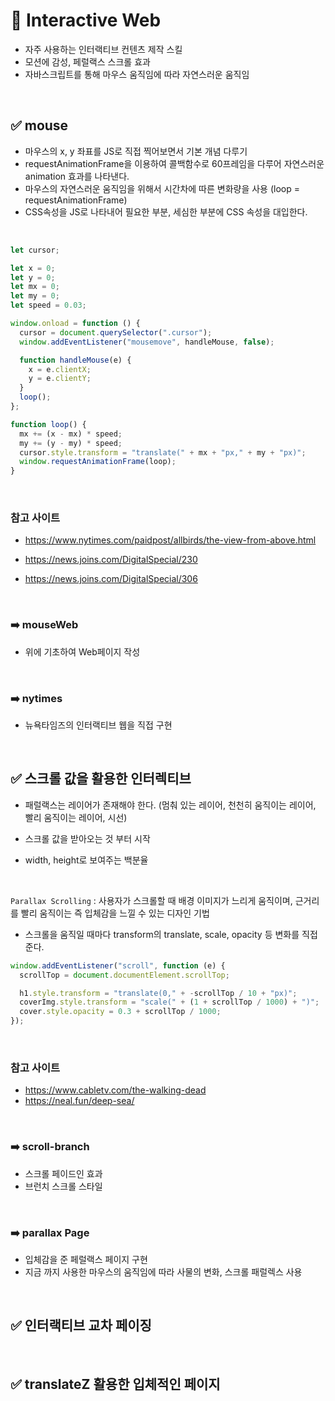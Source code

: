 # 📌 Interactive Web

- 자주 사용하는 인터랙티브 컨텐츠 제작 스킬
- 모션에 감성, 페럴랙스 스크롤 효과
- 자바스크립트를 통해 마우스 움직임에 따라 자연스러운 움직임

<br>

## ✅ mouse

- 마우스의 x, y 좌표를 JS로 직접 찍어보면서 기본 개념 다루기
- requestAnimationFrame을 이용하여 콜백함수로 60프레임을 다루어 자연스러운 animation 효과를 나타낸다.
- 마우스의 자연스러운 움직임을 위해서 시간차에 따른 변화량을 사용 (loop = requestAnimationFrame)
- CSS속성을 JS로 나타내어 필요한 부분, 세심한 부분에 CSS 속성을 대입한다.

<br>

```javascript
let cursor;

let x = 0;
let y = 0;
let mx = 0;
let my = 0;
let speed = 0.03;

window.onload = function () {
  cursor = document.querySelector(".cursor");
  window.addEventListener("mousemove", handleMouse, false);

  function handleMouse(e) {
    x = e.clientX;
    y = e.clientY;
  }
  loop();
};

function loop() {
  mx += (x - mx) * speed;
  my += (y - my) * speed;
  cursor.style.transform = "translate(" + mx + "px," + my + "px)";
  window.requestAnimationFrame(loop);
}
```

<br>

### 참고 사이트

- https://www.nytimes.com/paidpost/allbirds/the-view-from-above.html

- https://news.joins.com/DigitalSpecial/230

- https://news.joins.com/DigitalSpecial/306

<br>

### ➡️ mouseWeb

- 위에 기초하여 Web페이지 작성

<br>

### ➡️ nytimes

- 뉴욕타임즈의 인터랙티브 웹을 직접 구현

<br>

## ✅ 스크롤 값을 활용한 인터렉티브

- 패럴랙스는 레이어가 존재해야 한다. (멈춰 있는 레이어, 천천히 움직이는 레이어, 빨리 움직이는 레이어, 시선)

- 스크롤 값을 받아오는 것 부터 시작

- width, height로 보여주는 백분율

<br>

`Parallax Scrolling` : 사용자가 스크롤할 때 배경 이미지가 느리게 움직이며, 근거리를 빨리 움직이는 즉 입체감을 느낄 수 있는 디자인 기법

- 스크롤을 움직일 때마다 transform의 translate, scale, opacity 등 변화를 직접 준다.

```javascript
window.addEventListener("scroll", function (e) {
  scrollTop = document.documentElement.scrollTop;

  h1.style.transform = "translate(0," + -scrollTop / 10 + "px)";
  coverImg.style.transform = "scale(" + (1 + scrollTop / 1000) + ")";
  cover.style.opacity = 0.3 + scrollTop / 1000;
});
```

<br>

### 참고 사이트

- https://www.cabletv.com/the-walking-dead
- https://neal.fun/deep-sea/

<br>

### ➡️ scroll-branch

- 스크롤 페이드인 효과
- 브런치 스크롤 스타일

<br>

### ➡️ parallax Page

- 입체감을 준 페럴랙스 페이지 구현
- 지금 까지 사용한 마우스의 움직임에 따라 사물의 변화, 스크롤 패럴렉스 사용

<br>

## ✅ 인터랙티브 교차 페이징

<br>

## ✅ translateZ 활용한 입체적인 페이지
